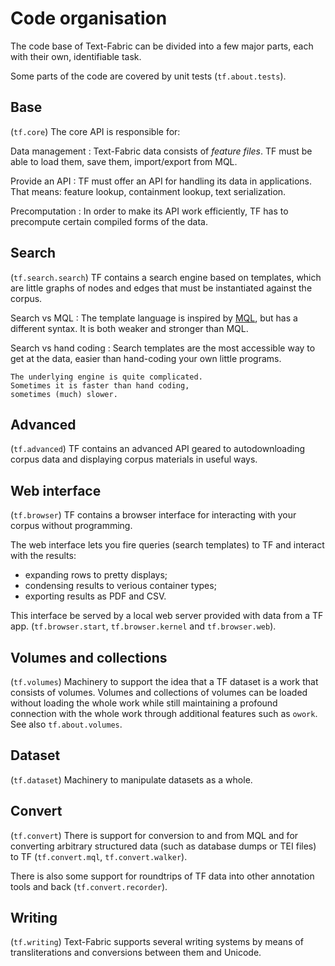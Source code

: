 # Code organisation

The code base of Text-Fabric can be divided into a few major parts,
each with their own, identifiable task.

Some parts of the code are covered by unit tests (`tf.about.tests`).

## Base

(`tf.core`) The core API is responsible for:

Data management
:   Text-Fabric data consists of *feature files*.
    TF must be able to load them, save them, import/export from MQL.

Provide an API
:   TF must offer an API for handling its data in applications.
    That means: feature lookup, containment lookup, text serialization.

Precomputation
:   In order to make its API work efficiently, TF has to precompute certain
    compiled forms of the data.

## Search

(`tf.search.search`) TF contains a search engine based on templates,
which are little graphs of nodes and edges
that must be instantiated against the corpus.

Search vs MQL
:   The template language is inspired by
    [MQL](https://emdros.org), but has a different syntax.
    It is both weaker and stronger than MQL.

Search vs hand coding
:   Search templates are the most accessible way to get at the data,
    easier than hand-coding your own little programs.

    The underlying engine is quite complicated.
    Sometimes it is faster than hand coding,
    sometimes (much) slower.

## Advanced

(`tf.advanced`) TF contains an advanced API geared to autodownloading
corpus data and displaying corpus materials in useful ways.

## Web interface

(`tf.browser`) TF contains a browser interface for interacting
with your corpus without programming.

The web interface lets you fire queries (search templates) to TF and interact
with the results:

* expanding rows to pretty displays;
* condensing results to verious container types;
* exporting results as PDF and CSV.

This interface be served by a local web server provided with data from a TF app.
(`tf.browser.start`, `tf.browser.kernel` and `tf.browser.web`).

## Volumes and collections

(`tf.volumes`) Machinery to support the idea that a TF dataset
is a work that consists of volumes. Volumes and collections of volumes
can be loaded without loading the whole work while still maintaining
a profound connection with the whole work through additional features such as `owork`.
See also `tf.about.volumes`.

## Dataset

(`tf.dataset`) Machinery to manipulate datasets as a whole.

## Convert

(`tf.convert`) There is support for conversion to and from MQL and for converting
arbitrary structured data (such as database dumps or TEI files) to TF
(`tf.convert.mql`, `tf.convert.walker`).

There is also some support for roundtrips of TF data into other annotation tools and back
(`tf.convert.recorder`).

## Writing

(`tf.writing`) Text-Fabric supports several writing systems by means of transliterations
and conversions between them and Unicode.
